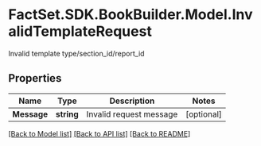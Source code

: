 # FactSet.SDK.BookBuilder.Model.InvalidTemplateRequest
Invalid template type/section_id/report_id

## Properties

Name | Type | Description | Notes
------------ | ------------- | ------------- | -------------
**Message** | **string** | Invalid request message | [optional] 

[[Back to Model list]](../README.md#documentation-for-models) [[Back to API list]](../README.md#documentation-for-api-endpoints) [[Back to README]](../README.md)

